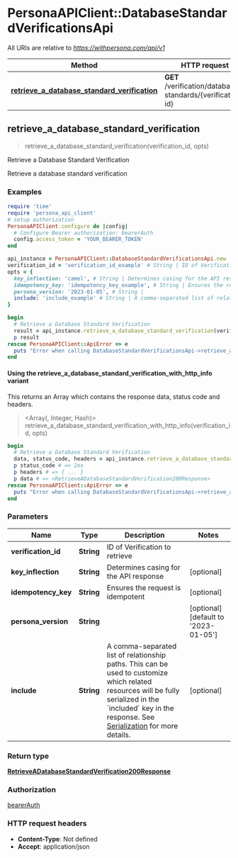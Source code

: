 # PersonaAPIClient::DatabaseStandardVerificationsApi

All URIs are relative to *https://withpersona.com/api/v1*

| Method | HTTP request | Description |
| ------ | ------------ | ----------- |
| [**retrieve_a_database_standard_verification**](DatabaseStandardVerificationsApi.md#retrieve_a_database_standard_verification) | **GET** /verification/database-standards/{verification-id} | Retrieve a Database Standard Verification |


## retrieve_a_database_standard_verification

> <RetrieveADatabaseStandardVerification200Response> retrieve_a_database_standard_verification(verification_id, opts)

Retrieve a Database Standard Verification

Retrieve a database standard verification

### Examples

```ruby
require 'time'
require 'persona_api_client'
# setup authorization
PersonaAPIClient.configure do |config|
  # Configure Bearer authorization: bearerAuth
  config.access_token = 'YOUR_BEARER_TOKEN'
end

api_instance = PersonaAPIClient::DatabaseStandardVerificationsApi.new
verification_id = 'verification_id_example' # String | ID of Verification to retrieve
opts = {
  key_inflection: 'camel', # String | Determines casing for the API response
  idempotency_key: 'idempotency_key_example', # String | Ensures the request is idempotent
  persona_version: '2023-01-05', # String | 
  include: 'include_example' # String | A comma-separated list of relationship paths. This can be used to customize which related resources will be fully serialized in the `included` key in the response. See [Serialization](https://docs.withpersona.com/reference/serialization#inclusion-of-related-resources) for more details.
}

begin
  # Retrieve a Database Standard Verification
  result = api_instance.retrieve_a_database_standard_verification(verification_id, opts)
  p result
rescue PersonaAPIClient::ApiError => e
  puts "Error when calling DatabaseStandardVerificationsApi->retrieve_a_database_standard_verification: #{e}"
end
```

#### Using the retrieve_a_database_standard_verification_with_http_info variant

This returns an Array which contains the response data, status code and headers.

> <Array(<RetrieveADatabaseStandardVerification200Response>, Integer, Hash)> retrieve_a_database_standard_verification_with_http_info(verification_id, opts)

```ruby
begin
  # Retrieve a Database Standard Verification
  data, status_code, headers = api_instance.retrieve_a_database_standard_verification_with_http_info(verification_id, opts)
  p status_code # => 2xx
  p headers # => { ... }
  p data # => <RetrieveADatabaseStandardVerification200Response>
rescue PersonaAPIClient::ApiError => e
  puts "Error when calling DatabaseStandardVerificationsApi->retrieve_a_database_standard_verification_with_http_info: #{e}"
end
```

### Parameters

| Name | Type | Description | Notes |
| ---- | ---- | ----------- | ----- |
| **verification_id** | **String** | ID of Verification to retrieve |  |
| **key_inflection** | **String** | Determines casing for the API response | [optional] |
| **idempotency_key** | **String** | Ensures the request is idempotent | [optional] |
| **persona_version** | **String** |  | [optional][default to &#39;2023-01-05&#39;] |
| **include** | **String** | A comma-separated list of relationship paths. This can be used to customize which related resources will be fully serialized in the &#x60;included&#x60; key in the response. See [Serialization](https://docs.withpersona.com/reference/serialization#inclusion-of-related-resources) for more details. | [optional] |

### Return type

[**RetrieveADatabaseStandardVerification200Response**](RetrieveADatabaseStandardVerification200Response.md)

### Authorization

[bearerAuth](../README.md#bearerAuth)

### HTTP request headers

- **Content-Type**: Not defined
- **Accept**: application/json


